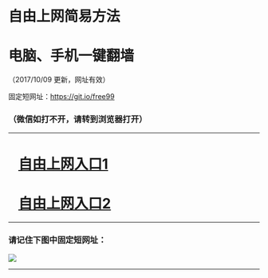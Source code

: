 ﻿# 自由上网简易方法

# 电脑、手机一键翻墙

（2017/10/09 更新，网址有效）

固定短网址：https://git.io/free99

### （微信如打不开，请转到浏览器打开）


***





# &nbsp;&nbsp; <a href="http://ft291512004.fwq-tz-1001.info/fwqtz01.html?t=10090013848 " target="_blank">自由上网入口1</a>
# &nbsp;&nbsp; <a href="http://ft3267432004.fwq-tz-1002.info/fwqtz02.html?t=100900118239 " target="_blank">自由上网入口2</a>
***

### 请记住下图中固定短网址：

<img src="https://s3-us-west-2.amazonaws.com/fwq-1001/yjfq-20170905okok.png" /> 


***

